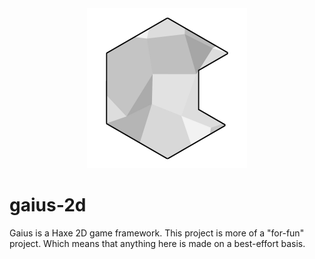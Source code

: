 <div align="center">
    <img src="resources/logo-transparent.png" alt="Gaius" width="256" height="256">
</div>

# gaius-2d
Gaius is a Haxe 2D game framework. This project is more of a "for-fun" project. Which means that anything here is made on a best-effort basis.